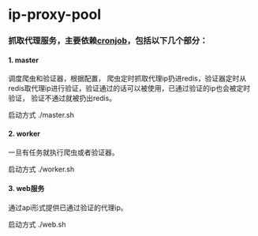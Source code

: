 # ip-proxy-pool

### 抓取代理服务，主要依赖[cronjob](https://github.com/havefun-plus/cronjob)，包括以下几个部分：

#### 1. master

调度爬虫和验证器，根据配置， 爬虫定时抓取代理ip扔进redis，验证器定时从redis取代理ip进行验证，验证通过的话可以被使用，已通过验证的ip也会被定时验证， 验证不通过就被扔出redis。

启动方式 ./master.sh

#### 2. worker

一旦有任务就执行爬虫或者验证器。

启动方式 ./worker.sh

#### 3. web服务

通过api形式提供已通过验证的代理ip。

启动方式 ./web.sh


